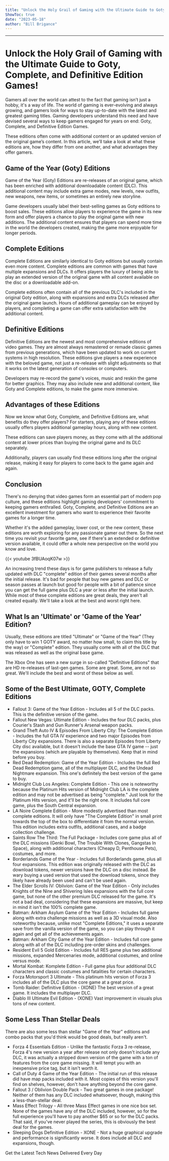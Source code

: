 ```yaml
---
title: "Unlock the Holy Grail of Gaming with the Ultimate Guide to Goty, Complete, and Definitive Edition Games!"
ShowToc: true 
date: "2023-05-18"
author: "Bill Brigance"
---
```

*****
# Unlock the Holy Grail of Gaming with the Ultimate Guide to Goty, Complete, and Definitive Edition Games!

Gamers all over the world can attest to the fact that gaming isn’t just a hobby, it's a way of life. The world of gaming is ever-evolving and always growing, and gamers look for ways to stay up-to-date with the latest and greatest gaming titles. Gaming developers understand this need and have devised several ways to keep gamers engaged for years on end: Goty, Complete, and Definitive Edition Games.

These editions often come with additional content or an updated version of the original game’s content. In this article, we’ll take a look at what these editions are, how they differ from one another, and what advantages they offer gamers.

## Game of the Year (Goty) Editions 

Game of the Year (Goty) Editions are re-releases of an original game, which has been enriched with additional downloadable content (DLC). This additional content may include extra game modes, new levels, new outfits, new weapons, new items, or sometimes an entirely new storyline.

Game developers usually label their best-selling games as Goty editions to boost sales. These editions allow players to experience the game in  its new form and offer players a chance to play the original game with new additions. The additional content ensures that players can spend more time in the world the developers created, making the game more enjoyable for longer periods.

## Complete Editions

Complete Editions are similarly identical to Goty editions but usually contain even more content. Complete editions are common with games that have multiple expansions and DLCs. It offers players the luxury of being able to play an extended version of the original game with all content available on the disc or a downloadable add-on.

Complete editions often contain all of the previous DLC's included in the original Goty edition, along with expansions and extra DLCs released after the original game launch. Hours of additional gameplay can be enjoyed by players, and completing a game can offer extra satisfaction with the additional content.

## Definitive Editions

Definitive Editions are the newest and most comprehensive editions of video games. They are almost always remastered or remade classic games from previous generations, which have been updated to work on current systems in high resolution. These editions give players a new experience with the beloved game, not just a re-release with slight adjustments so that it works on the latest generation of consoles or computers.

Developers may re-record the game's voices, music and reskin the game for better graphics. They may also include new and additional content, like Goty and Complete editions, to make the game more immersive.

## Advantages of these Editions

Now we know what Goty, Complete, and Definitive Editions are, what benefits do they offer players? For starters, playing any of these editions usually offers players additional gameplay hours, along with new content.

These editions can save players money, as they come with all the additional content at lower prices than buying the original game and its DLC separately.

Additionally, players can usually find these editions long after the original release, making it easy for players to come back to the game again and again.

## Conclusion

There's no denying that video games form an essential part of modern pop culture, and these editions highlight gaming developers' commitment to keeping gamers enthralled. Goty, Complete, and Definitive Editions are an excellent investment for gamers who want to experience their favorite games for a longer time.

Whether it's the added gameplay, lower cost, or the new content, these editions are worth exploring for any passionate gamer out there. So the next time you revisit your favorite game, see if there's an extended or definitive version available, it could offer a whole new perspective on the world you know and love.

{{< youtube 3fBUAoqK07w >}} 




An increasing trend these days is for game publishers to release a fully updated with DLC "complete" edition of their games several months after the initial release. It's bad for people that buy new games and DLC or season passes at launch but good for people with a bit of patience since you can get the full game plus DLC a year or less after the initial launch. While most of these complete editions are great deals, they aren't all created equally. We'll take a look at the best and worst right here.

 
##   What Is an 'Ultimate' or 'Game of the Year' Edition?  
 

Usually, these editions are titled "Ultimate" or "Game of the Year" (They only have to win 1 GOTY award, no matter how small, to claim this title by the way) or "Complete" edition. They usually come with all of the DLC that was released as well as the original base game.

 

The Xbox One has seen a new surge in so-called "Definitive Editions" that are HD re-releases of last-gen games. Some are great. Some, are not so great. We'll include the best and worst of these below as well.

 
##   Some of the Best Ultimate, GOTY, Complete Editions  
 
- Fallout 3: Game of the Year Edition - Includes all 5 of the DLC packs. This is the definitive version of the game.
 - Fallout New Vegas: Ultimate Edition - Includes the four DLC packs, plus Courier's Stash and Gun Runner's Arsenal weapon packs.
 - Grand Theft Auto IV & Episodes From Liberty City: The Complete Edition - Includes the full GTA IV experience and two major Episodes from Liberty City expansions. There is also a separate Episodes from Liberty City disc available, but it doesn't include the base GTA IV game -- just the expansions (which are playable by themselves). Keep that in mind before you buy.
 - Red Dead Redemption: Game of the Year Edition - Includes the full Red Dead Redemption game, all of the multiplayer DLC, and the Undead Nightmare expansion. This one's definitely the best version of the game to buy.
 - Midnight Club Los Angeles: Complete Edition - This one is noteworthy because the Platinum Hits version of Midnight Club LA is the complete edition and may not be advertised as being "complete." Just look for the Platinum Hits version, and it'll be the right one. It includes full core game, plus the South Central expansion.
 - LA Noire Complete Edition - More modestly advertised than most complete editions. It will only have "The Complete Edition" in small print towards the top of the box to differentiate it from the normal version. This edition includes extra outfits, additional cases, and a badge collection challenge.
 - Saints Row The Third: The Full Package - Includes core game plus all of the DLC missions (Genki Bowl, The Trouble With Clones, Gangstas In Space), along with additional characters (Cheapy D, Penthouse Pets), costumes, and more.
 - Borderlands Game of the Year - Includes full Borderlands game, plus all four expansions. This edition was originally released with the DLC as download tokens, newer versions have the DLC on a disc instead. Be wary buying a used version that used the download tokens, since they likely have already been used and can't be used again.
 - The Elder Scrolls IV: Oblivion: Game of the Year Edition - Only includes Knights of the Nine and Shivering Isles expansions with the full core game, but none of the other premium DLC released for the game. It's not a bad deal, considering that these expansions are massive, but keep in mind it isn't the 100% complete game.
 - Batman: Arkham Asylum Game of the Year Edition - Includes full game along with extra challenge missions as well as a 3D visual mode. Also noteworthy because, unlike most "Complete Editions," it uses a separate save from the vanilla version of the game, so you can play through it again and get all of the achievements again.
 - Batman: Arkham City Game of the Year Edition - Includes full core game along with all of the DLC including pre-order skins and challenges.
 - Resident Evil 5 Gold Edition - Includes full RE5 game plus two additional missions, expanded Mercenaries mode, additional costumes, and online versus mode.
 - Mortal Kombat: Komplete Edition - Full game plus four additional DLC characters and classic costumes and fatalities for certain characters.
 - Forza Motorsport 3 Ultimate - This platinum hits version of Forza 3 includes all of the DLC plus the core game at a great price.
 - Tomb Raider: Definitive Edition - (XONE) The best version of a great game. It includes the multiplayer DLC.
 - Diablo III Ultimate Evil Edition - (XONE) Vast improvement in visuals plus tons of new content.

 
##   Some Less Than Stellar Deals  
 

There are also some less than stellar "Game of the Year" editions and combo packs that you'd think would be good deals, but really aren't.

 
- Forza 4 Essentials Edition - Unlike the fantastic Forza 3 re-release, Forza 4's new version a year after release not only doesn't include any DLC, it was actually a stripped down version of the game with a ton of features from the core game missing. It will tempt you with an inexpensive price tag, but it isn't worth it.
 - Call of Duty 4 Game of the Year Edition - The initial run of this release did have map packs included with it. Most copies of this version you'll find on shelves, however, don't have anything beyond the core game.
 - Fallout 3 / Oblivion Double Pack - Two great games in one package! Neither of them has any DLC included whatsoever, though, making this a less-than-stellar deal.
 - Mass Effect Trilogy - All three Mass Effect games in one nice box set. None of the games have any of the DLC included, however, so for the full experience you'll have to pay another $65 or so for the DLC packs. That said, if you've never played the series, this is obviously the best deal for the games.
 - Sleeping Dogs Definitive Edition - XONE - Not a huge graphical upgrade and performance is significantly worse. It does include all DLC and expansions, though.

 

Get the Latest Tech News Delivered Every Day




